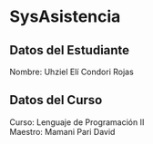 # SysAsistencia
## Datos del Estudiante
Nombre: Uhziel Elí Condori Rojas
## Datos del Curso
Curso: Lenguaje de Programación II  
Maestro: Mamani Pari David
